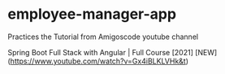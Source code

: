 # employee-manager-app

Practices the Tutorial from Amigoscode youtube channel

Spring Boot Full Stack with Angular | Full Course [2021] [NEW] (https://www.youtube.com/watch?v=Gx4iBLKLVHk&t)
